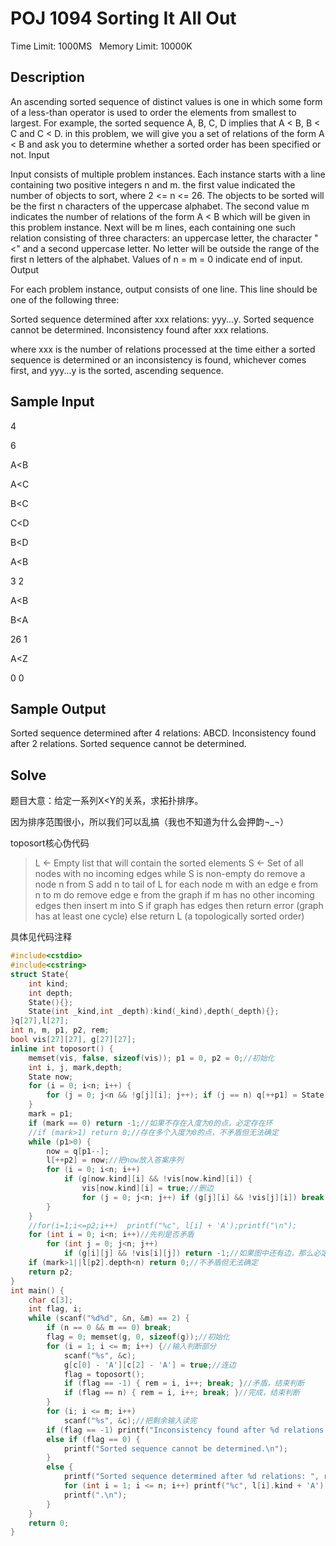 # POJ 1094 Sorting It All Out
Time Limit: 1000MS	 	Memory Limit: 10000K
## Description

An ascending sorted sequence of distinct values is one in which some form of a less-than operator is used to order the elements from smallest to largest. For example, the sorted sequence A, B, C, D implies that A < B, B < C and C < D. in this problem, we will give you a set of relations of the form A < B and ask you to determine whether a sorted order has been specified or not.
Input

Input consists of multiple problem instances. Each instance starts with a line containing two positive integers n and m. the first value indicated the number of objects to sort, where 2 <= n <= 26. The objects to be sorted will be the first n characters of the uppercase alphabet. The second value m indicates the number of relations of the form A < B which will be given in this problem instance. Next will be m lines, each containing one such relation consisting of three characters: an uppercase letter, the character "<" and a second uppercase letter. No letter will be outside the range of the first n letters of the alphabet. Values of n = m = 0 indicate end of input.
Output

For each problem instance, output consists of one line. This line should be one of the following three:

Sorted sequence determined after xxx relations: yyy...y.
Sorted sequence cannot be determined.
Inconsistency found after xxx relations.

where xxx is the number of relations processed at the time either a sorted sequence is determined or an inconsistency is found, whichever comes first, and yyy...y is the sorted, ascending sequence.

## Sample Input

4

6

A&lt;B

A&lt;C

B&lt;C

C&lt;D

B&lt;D

A&lt;B

3 2

A&lt;B

B&lt;A

26 1

A&lt;Z

0 0
## Sample Output

Sorted sequence determined after 4 relations: ABCD.
Inconsistency found after 2 relations.
Sorted sequence cannot be determined.
## Solve

题目大意：给定一系列X<Y的关系，求拓扑排序。

因为排序范围很小，所以我们可以乱搞（我也不知道为什么会押韵¬_¬）

toposort核心伪代码

>L ← Empty list that will contain the sorted elements
S ← Set of all nodes with no incoming edges
while S is non-empty do
    remove a node n from S
    add n to tail of L
    for each node m with an edge e from n to m do
        remove edge e from the graph
        if m has no other incoming edges then
            insert m into S
if graph has edges then
    return error (graph has at least one cycle)
else 
    return L (a topologically sorted order)

具体见代码注释

```cpp
#include<cstdio>
#include<cstring>
struct State{
	int kind;
	int depth;
	State(){};
	State(int _kind,int _depth):kind(_kind),depth(_depth){};
}q[27],l[27];
int n, m, p1, p2, rem;
bool vis[27][27], g[27][27];
inline int toposort() {
	memset(vis, false, sizeof(vis)); p1 = 0, p2 = 0;//初始化 
	int i, j, mark,depth;
	State now;
	for (i = 0; i<n; i++) {
		for (j = 0; j<n && !g[j][i]; j++); if (j == n) q[++p1] = State(i,1);//入度为0塞入集合q
	}
	mark = p1;
	if (mark == 0) return -1;//如果不存在入度为0的点，必定存在环 
	//if (mark>1) return 0;//存在多个入度为0的点，不矛盾但无法确定 
   	while (p1>0) {
		now = q[p1--];
		l[++p2] = now;//把now放入答案序列
		for (i = 0; i<n; i++)
			if (g[now.kind][i] && !vis[now.kind][i]) {
				vis[now.kind][i] = true;//删边 
				for (j = 0; j<n; j++) if (g[j][i] && !vis[j][i]) break; if (j == n) q[++p1] = State(i,now.depth+1);//如果M在删边后没有其他入边，加入S 
		}
	}
	//for(i=1;i<=p2;i++)  printf("%c", l[i] + 'A');printf("\n");
	for (int i = 0; i<n; i++)//先判是否矛盾 
		for (int j = 0; j<n; j++)
			if (g[i][j] && !vis[i][j]) return -1;//如果图中还有边，那么必定存在环 
	if (mark>1||l[p2].depth<n) return 0;//不矛盾但无法确定 
	return p2;
}
int main() {
	char c[3];
	int flag, i;
	while (scanf("%d%d", &n, &m) == 2) {
		if (n == 0 && m == 0) break;
		flag = 0; memset(g, 0, sizeof(g));//初始化 
		for (i = 1; i <= m; i++) {//输入判断部分 
			scanf("%s", &c);
			g[c[0] - 'A'][c[2] - 'A'] = true;//连边 
			flag = toposort();
			if (flag == -1) { rem = i, i++; break; }//矛盾，结束判断 
			if (flag == n) { rem = i, i++; break; }//完成，结束判断 
		}
		for (i; i <= m; i++)
			scanf("%s", &c);//把剩余输入读完 
		if (flag == -1) printf("Inconsistency found after %d relations.\n", rem);
		else if (flag == 0) {
			printf("Sorted sequence cannot be determined.\n");
		}
		else {
			printf("Sorted sequence determined after %d relations: ", rem);
			for (int i = 1; i <= n; i++) printf("%c", l[i].kind + 'A');
			printf(".\n");
		}
	}
	return 0;
}
```